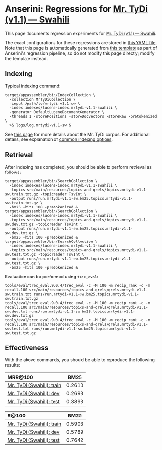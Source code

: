 # Anserini: Regressions for [Mr. TyDi (v1.1) &mdash; Swahili](https://github.com/castorini/mr.tydi)

This page documents regression experiments for [Mr. TyDi (v1.1) &mdash; Swahili](https://github.com/castorini/mr.tydi).

The exact configurations for these regressions are stored in [this YAML file](../src/main/resources/regression/mrtydi-v1.1-sw.yaml).
Note that this page is automatically generated from [this template](../src/main/resources/docgen/templates/mrtydi-v1.1-sw.template) as part of Anserini's regression pipeline, so do not modify this page directly; modify the template instead.

## Indexing

Typical indexing command:

```
target/appassembler/bin/IndexCollection \
  -collection MrTyDiCollection \
  -input /path/to/mrtydi-v1.1-sw \
  -index indexes/lucene-index.mrtydi-v1.1-swahili \
  -generator DefaultLuceneDocumentGenerator \
  -threads 1 -storePositions -storeDocvectors -storeRaw -pretokenized \
  >& logs/log.mrtydi-v1.1-sw &
```

See [this page](https://github.com/castorini/mr.tydi) for more details about the Mr. TyDi corpus.
For additional details, see explanation of [common indexing options](common-indexing-options.md).

## Retrieval

After indexing has completed, you should be able to perform retrieval as follows:

```
target/appassembler/bin/SearchCollection \
  -index indexes/lucene-index.mrtydi-v1.1-swahili \
  -topics src/main/resources/topics-and-qrels/topics.mrtydi-v1.1-sw.train.txt.gz -topicreader TsvInt \
  -output runs/run.mrtydi-v1.1-sw.bm25.topics.mrtydi-v1.1-sw.train.txt.gz \
  -bm25 -hits 100 -pretokenized &
target/appassembler/bin/SearchCollection \
  -index indexes/lucene-index.mrtydi-v1.1-swahili \
  -topics src/main/resources/topics-and-qrels/topics.mrtydi-v1.1-sw.dev.txt.gz -topicreader TsvInt \
  -output runs/run.mrtydi-v1.1-sw.bm25.topics.mrtydi-v1.1-sw.dev.txt.gz \
  -bm25 -hits 100 -pretokenized &
target/appassembler/bin/SearchCollection \
  -index indexes/lucene-index.mrtydi-v1.1-swahili \
  -topics src/main/resources/topics-and-qrels/topics.mrtydi-v1.1-sw.test.txt.gz -topicreader TsvInt \
  -output runs/run.mrtydi-v1.1-sw.bm25.topics.mrtydi-v1.1-sw.test.txt.gz \
  -bm25 -hits 100 -pretokenized &
```

Evaluation can be performed using `trec_eval`:

```
tools/eval/trec_eval.9.0.4/trec_eval -c -M 100 -m recip_rank -c -m recall.100 src/main/resources/topics-and-qrels/qrels.mrtydi-v1.1-sw.train.txt runs/run.mrtydi-v1.1-sw.bm25.topics.mrtydi-v1.1-sw.train.txt.gz
tools/eval/trec_eval.9.0.4/trec_eval -c -M 100 -m recip_rank -c -m recall.100 src/main/resources/topics-and-qrels/qrels.mrtydi-v1.1-sw.dev.txt runs/run.mrtydi-v1.1-sw.bm25.topics.mrtydi-v1.1-sw.dev.txt.gz
tools/eval/trec_eval.9.0.4/trec_eval -c -M 100 -m recip_rank -c -m recall.100 src/main/resources/topics-and-qrels/qrels.mrtydi-v1.1-sw.test.txt runs/run.mrtydi-v1.1-sw.bm25.topics.mrtydi-v1.1-sw.test.txt.gz
```

## Effectiveness

With the above commands, you should be able to reproduce the following results:

MRR@100                                 | BM25      |
:---------------------------------------|-----------|
[Mr. TyDi (Swahili): train](https://github.com/castorini/mr.tydi)| 0.2610    |
[Mr. TyDi (Swahili): dev](https://github.com/castorini/mr.tydi)| 0.2693    |
[Mr. TyDi (Swahili): test](https://github.com/castorini/mr.tydi)| 0.3893    |


R@100                                   | BM25      |
:---------------------------------------|-----------|
[Mr. TyDi (Swahili): train](https://github.com/castorini/mr.tydi)| 0.5903    |
[Mr. TyDi (Swahili): dev](https://github.com/castorini/mr.tydi)| 0.5789    |
[Mr. TyDi (Swahili): test](https://github.com/castorini/mr.tydi)| 0.7642    |
